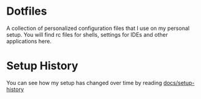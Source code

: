 # Dotfiles
A collection of personalized configuration files that I use on my personal setup. You will find rc files for shells, settings for IDEs and other applications here.

# Setup History
You can see how my setup has changed over time by reading [docs/setup-history](docs/setup-history)

